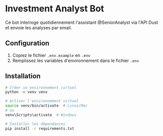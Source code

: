# Investment Analyst Bot

Ce bot interroge quotidiennement l'assistant @SeniorAnalyst via l'API Dust et envoie les analyses par email.

## Configuration

1. Copiez le fichier `.env.example` en `.env`
2. Remplissez les variables d'environnement dans le fichier `.env`

## Installation

```bash
# Créer un environnement virtuel
python -m venv venv

# Activer l'environnement virtuel
source venv/bin/activate  # Linux/Mac
# ou
venv\Scripts\activate  # Windows

# Installer les dépendances
pip install -r requirements.txt
